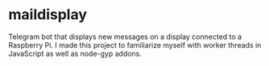 # maildisplay
Telegram bot that displays new messages on a display connected to a Raspberry Pi. I made this project to familiarize myself with worker threads in JavaScript as well as node-gyp addons.

